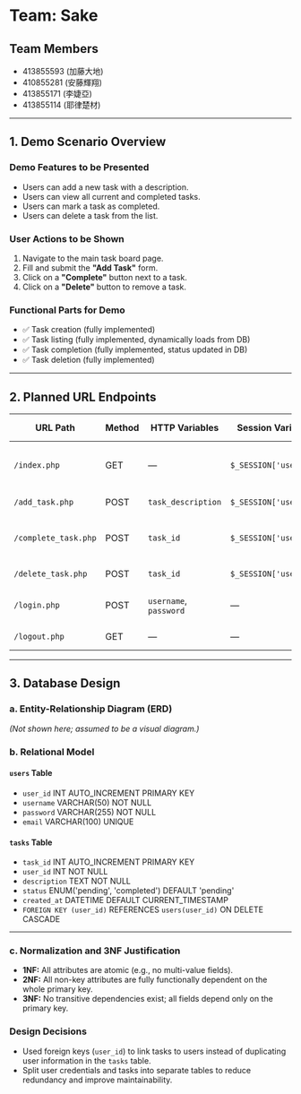# Team: Sake

## Team Members
- 413855593 (加藤大地)  
- 410855281 (安藤輝翔)  
- 413855171 (李婕亞)  
- 413855114 (耶律楚材)

---

## 1. Demo Scenario Overview

### Demo Features to be Presented
- Users can add a new task with a description.  
- Users can view all current and completed tasks.  
- Users can mark a task as completed.  
- Users can delete a task from the list.

### User Actions to be Shown
1. Navigate to the main task board page.  
2. Fill and submit the **"Add Task"** form.  
3. Click on a **"Complete"** button next to a task.  
4. Click on a **"Delete"** button to remove a task.

### Functional Parts for Demo
- ✅ Task creation (fully implemented)  
- ✅ Task listing (fully implemented, dynamically loads from DB)  
- ✅ Task completion (fully implemented, status updated in DB)  
- ✅ Task deletion (fully implemented)

---

## 2. Planned URL Endpoints

| URL Path             | Method | HTTP Variables     | Session Variables       | DB Operations                        |
|----------------------|--------|--------------------|--------------------------|--------------------------------------|
| `/index.php`         | GET    | —                  | `$_SESSION['user_id']`   | SELECT tasks for current user       |
| `/add_task.php`      | POST   | `task_description` | `$_SESSION['user_id']`   | INSERT new task                     |
| `/complete_task.php` | POST   | `task_id`          | `$_SESSION['user_id']`   | UPDATE task status to `'completed'` |
| `/delete_task.php`   | POST   | `task_id`          | `$_SESSION['user_id']`   | DELETE task                         |
| `/login.php`         | POST   | `username`, `password` | —                    | SELECT user, start session          |
| `/logout.php`        | GET    | —                  | —                        | Destroy session                     |

---

## 3. Database Design

### a. Entity-Relationship Diagram (ERD)
_(Not shown here; assumed to be a visual diagram.)_

### b. Relational Model

#### `users` Table
- `user_id` INT AUTO_INCREMENT PRIMARY KEY  
- `username` VARCHAR(50) NOT NULL  
- `password` VARCHAR(255) NOT NULL  
- `email` VARCHAR(100) UNIQUE  

#### `tasks` Table
- `task_id` INT AUTO_INCREMENT PRIMARY KEY  
- `user_id` INT NOT NULL  
- `description` TEXT NOT NULL  
- `status` ENUM('pending', 'completed') DEFAULT 'pending'  
- `created_at` DATETIME DEFAULT CURRENT_TIMESTAMP  
- `FOREIGN KEY (user_id)` REFERENCES `users(user_id)` ON DELETE CASCADE  

---

### c. Normalization and 3NF Justification

- **1NF:** All attributes are atomic (e.g., no multi-value fields).  
- **2NF:** All non-key attributes are fully functionally dependent on the whole primary key.  
- **3NF:** No transitive dependencies exist; all fields depend only on the primary key.

### Design Decisions
- Used foreign keys (`user_id`) to link tasks to users instead of duplicating user information in the `tasks` table.  
- Split user credentials and tasks into separate tables to reduce redundancy and improve maintainability.
